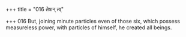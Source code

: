 +++
title = "016 तेषान् त्व्"

+++
016	But, joining minute particles even of those six, which possess measureless power, with particles of himself, he created all beings.